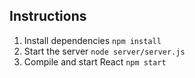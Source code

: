 

## Instructions

1. Install dependencies `npm install`
2. Start the server `node server/server.js`
3. Compile and start React `npm start`
